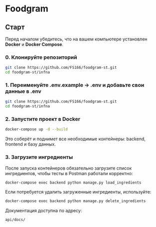 # Foodgram 

## Старт

Перед началом убедитесь, что на вашем компьютере установлен **Docker** и **Docker Compose**.

### 0. Клонируйте репозиторий

```bash
git clone https://github.com/FS166/foodgram-st.git
cd foodgram-st/infna
```

### 1. Переименуйте .env.example -> .env и добавьте свои данные в .env

```bash
git clone https://github.com/FS166/foodgram-st.git
cd foodgram-st/infna
```

### 2. Запустите проект в Docker

```bash
docker-compose up -d --build
```

Это соберёт и поднимет все необходимые контейнеры: backend, frontend и базу данных.

### 3. Загрузите ингредиенты

После запуска контейнеров обязательно загрузите список ингредиентов, чтобы тесты в Postman работали корректно:

```bash
docker-compose exec backend python manage.py load_ingredients
```

Если потребуется удалить загруженные ингредиенты, используйте:

```bash
docker-compose exec backend python manage.py delete_ingredients
```

Документация доступна по адресу:
```bash
api/docs/
```
